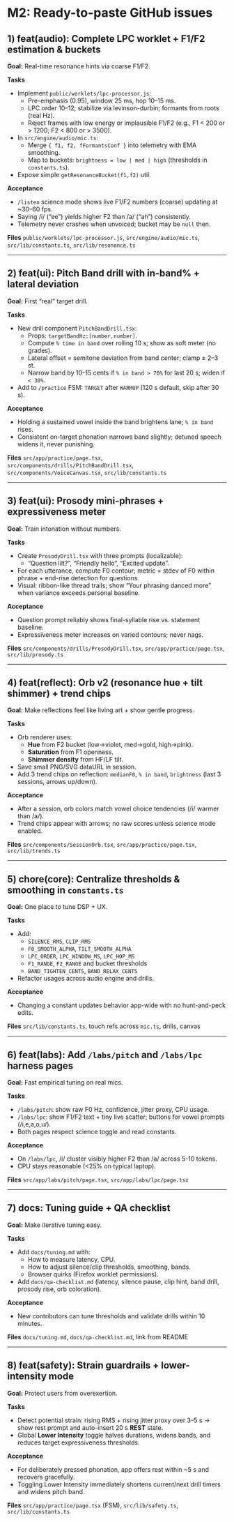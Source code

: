 # M2: Ready-to-paste GitHub issues

## 1) feat(audio): Complete LPC worklet + F1/F2 estimation & buckets

**Goal:** Real-time resonance hints via coarse F1/F2.

**Tasks**

- Implement `public/worklets/lpc-processor.js`:
  - Pre-emphasis (0.95), window 25 ms, hop 10–15 ms.
  - LPC order 10–12; stabilize via levinson-durbin; formants from roots (real Hz).
  - Reject frames with low energy or implausible F1/F2 (e.g., F1 < 200 or > 1200; F2 < 800 or > 3500).
- In `src/engine/audio/mic.ts`:
  - Merge `{ f1, f2, fFormantsConf }` into telemetry with EMA smoothing.
  - Map to buckets: `brightness = low | med | high` (thresholds in `constants.ts`).
- Expose simple `getResonanceBucket(f1,f2)` util.

**Acceptance**

- `/listen` science mode shows live F1/F2 numbers (coarse) updating at ~30–60 fps.
- Saying /i/ (“ee”) yields higher F2 than /a/ (“ah”) consistently.
- Telemetry never crashes when unvoiced; bucket may be `null` then.

**Files**
`public/worklets/lpc-processor.js`, `src/engine/audio/mic.ts`, `src/lib/constants.ts`, `src/lib/resonance.ts`

---

## 2) feat(ui): Pitch Band drill with in-band% + lateral deviation

**Goal:** First “real” target drill.

**Tasks**

- New drill component `PitchBandDrill.tsx`:
  - Props: `targetBandHz:[number,number]`.
  - Compute `% time in band` over rolling 10 s; show as soft meter (no grades).
  - Lateral offset = semitone deviation from band center; clamp ± 2–3 st.
  - Narrow band by 10–15 cents if `% in band > 70%` for last 20 s; widen if `< 30%`.
- Add to `/practice` FSM: `TARGET` after `WARMUP` (120 s default, skip after 30 s).

**Acceptance**

- Holding a sustained vowel inside the band brightens lane; `% in band` rises.
- Consistent on-target phonation narrows band slightly; detuned speech widens it, never punishing.

**Files**
`src/app/practice/page.tsx`, `src/components/drills/PitchBandDrill.tsx`, `src/components/VoiceCanvas.tsx`, `src/lib/constants.ts`

---

## 3) feat(ui): Prosody mini-phrases + expressiveness meter

**Goal:** Train intonation without numbers.

**Tasks**

- Create `ProsodyDrill.tsx` with three prompts (localizable):
  - “Question lilt?”, “Friendly hello”, “Excited update”.
- For each utterance, compute F0 contour; metric = stdev of F0 within phrase + end-rise detection for questions.
- Visual: ribbon-like thread trails; show “Your phrasing danced more” when variance exceeds personal baseline.

**Acceptance**

- Question prompt reliably shows final-syllable rise vs. statement baseline.
- Expressiveness meter increases on varied contours; never nags.

**Files**
`src/components/drills/ProsodyDrill.tsx`, `src/app/practice/page.tsx`, `src/lib/prosody.ts`

---

## 4) feat(reflect): Orb v2 (resonance hue + tilt shimmer) + trend chips

**Goal:** Make reflections feel like living art + show gentle progress.

**Tasks**

- Orb renderer uses:
  - **Hue** from F2 bucket (low→violet, med→gold, high→pink).
  - **Saturation** from F1 openness.
  - **Shimmer density** from HF/LF tilt.
- Save small PNG/SVG dataURL in session.
- Add 3 trend chips on reflection: `medianF0`, `% in band`, `brightness` (last 3 sessions, arrows up/down).

**Acceptance**

- After a session, orb colors match vowel choice tendencies (/i/ warmer than /a/).
- Trend chips appear with arrows; no raw scores unless science mode enabled.

**Files**
`src/components/SessionOrb.tsx`, `src/app/practice/page.tsx`, `src/lib/trends.ts`

---

## 5) chore(core): Centralize thresholds & smoothing in `constants.ts`

**Goal:** One place to tune DSP + UX.

**Tasks**

- Add:
  - `SILENCE_RMS`, `CLIP_RMS`
  - `F0_SMOOTH_ALPHA`, `TILT_SMOOTH_ALPHA`
  - `LPC_ORDER`, `LPC_WINDOW_MS`, `LPC_HOP_MS`
  - `F1_RANGE`, `F2_RANGE` and bucket thresholds
  - `BAND_TIGHTEN_CENTS`, `BAND_RELAX_CENTS`
- Refactor usages across audio engine and drills.

**Acceptance**

- Changing a constant updates behavior app-wide with no hunt-and-peck edits.

**Files**
`src/lib/constants.ts`, touch refs across `mic.ts`, drills, canvas

---

## 6) feat(labs): Add `/labs/pitch` and `/labs/lpc` harness pages

**Goal:** Fast empirical tuning on real mics.

**Tasks**

- `/labs/pitch`: show raw F0 Hz, confidence, jitter proxy, CPU usage.
- `/labs/lpc`: show F1/F2 text + tiny live scatter; buttons for vowel prompts (/i,e,a,o,u/).
- Both pages respect science toggle and read constants.

**Acceptance**

- On `/labs/lpc`, /i/ cluster visibly higher F2 than /a/ across 5-10 tokens.
- CPU stays reasonable (<25% on typical laptop).

**Files**
`src/app/labs/pitch/page.tsx`, `src/app/labs/lpc/page.tsx`

---

## 7) docs: Tuning guide + QA checklist

**Goal:** Make iterative tuning easy.

**Tasks**

- Add `docs/tuning.md` with:
  - How to measure latency, CPU.
  - How to adjust silence/clip thresholds, smoothing, bands.
  - Browser quirks (Firefox worklet permissions).
- Add `docs/qa-checklist.md` (latency, silence pause, clip hint, band drill, prosody rise, orb coloration).

**Acceptance**

- New contributors can tune thresholds and validate drills within 10 minutes.

**Files**
`docs/tuning.md`, `docs/qa-checklist.md`, link from README

---

## 8) feat(safety): Strain guardrails + lower-intensity mode

**Goal:** Protect users from overexertion.

**Tasks**

- Detect potential strain: rising RMS + rising jitter proxy over 3–5 s → show rest prompt and auto-insert 20 s **REST** state.
- Global **Lower Intensity** toggle halves durations, widens bands, and reduces target expressiveness thresholds.

**Acceptance**

- For deliberately pressed phonation, app offers rest within ~5 s and recovers gracefully.
- Toggling Lower Intensity immediately shortens current/next drill timers and widens pitch band.

**Files**
`src/app/practice/page.tsx` (FSM), `src/lib/safety.ts`, `src/lib/constants.ts`
